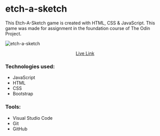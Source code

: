 # etch-a-sketch
This Etch-A-Sketch game is created with HTML, CSS &amp; JavaScript. This game was made for assignment in the foundation course of The Odin Project.

![etch-a-sketch](https://github.com/ruzainachougle18/etch-a-sketch/assets/92647931/f0e623c7-f6a7-4d45-99b2-4262a080ea09)

<p align="center">
<a href="https://ruzainachougle18.github.io/etch-a-sketch/" target="_blank">Live Link</a>
</p>

### Technologies used: 
* JavaScript
* HTML
* CSS
* Bootstrap

### Tools:
* Visual Studio Code
* Git
* GitHub
